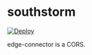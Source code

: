 southstorm
==============
[![Deploy](https://www.herokucdn.com/deploy/button.png)](https://heroku.com/deploy?template=https://github.com/jailbreak26/edge-connector.git)


edge-connector is a CORS.
